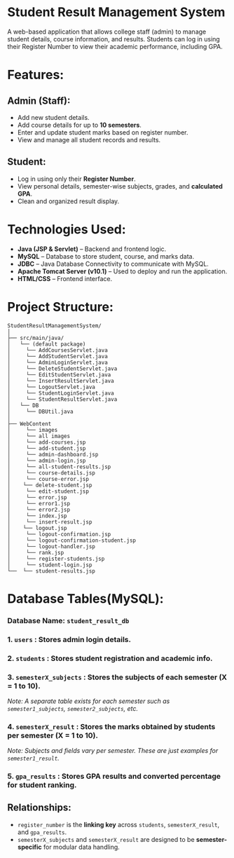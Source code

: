 # Student Result Management System

A web-based application that allows college staff (admin) to manage student details, course information, and results. Students can log in using their Register Number to view their academic performance, including GPA.

# Features:

## Admin (Staff):
- Add new student details.
- Add course details for up to **10 semesters**.
- Enter and update student marks based on register number.
- View and manage all student records and results.

## Student:
- Log in using only their **Register Number**.
- View personal details, semester-wise subjects, grades, and **calculated GPA**.
- Clean and organized result display.

# Technologies Used:
- **Java (JSP & Servlet)** – Backend and frontend logic.
- **MySQL** – Database to store student, course, and marks data.
- **JDBC** – Java Database Connectivity to communicate with MySQL.
- **Apache Tomcat Server (v10.1)** – Used to deploy and run the application.
- **HTML/CSS** – Frontend interface.

# Project Structure:
```
StudentResultManagementSystem/
│
├── src/main/java/
│   └── (default package)
│ 	  └── AddCoursesServlet.java
│ 	  └── AddStudentServlet.java
│ 	  └── AdminLoginServlet.java
│ 	  └── DeleteStudentServlet.java
│ 	  └── EditStudentServlet.java
│ 	  └── InsertResultServlet.java
│ 	  └── LogoutServlet.java
│ 	  └── StudentLoginServlet.java
│ 	  └── StudentResultServlet.java
│   └── DB
│ 	  └── DBUtil.java
│
├── WebContent
│	  └── images
│ 	  └── all images
│	  └── add-courses.jsp
│	  └── add-student.jsp
│	  └── admin-dashboard.jsp
│	  └── admin-login.jsp
│	  └── all-student-results.jsp
│	  └── course-details.jsp
│	  └── course-error.jsp
│  	 └── delete-student.jsp
│	  └── edit-student.jsp
│	  └── error.jsp
│	  └── error1.jsp
│	  └── error2.jsp
│	  └── index.jsp
│	  └── insert-result.jsp
│  	 └── logout.jsp
│	  └── logout-confirmation.jsp
│	  └── logout-confirmation-student.jsp
│	  └── logout-handler.jsp
│	  └── rank.jsp
│	  └── register-students.jsp
│	  └── student-login.jsp
└──	 └── student-results.jsp

```

# Database Tables(MySQL):

### Database Name: `student_result_db`

### 1. `users` : Stores admin login details.

### 2. `students` : Stores student registration and academic info.

### 3. `semesterX_subjects` : Stores the subjects of each semester (X = 1 to 10).

_Note: A separate table exists for each semester such as `semester1_subjects`, `semester2_subjects`, etc._

### 4. `semesterX_result` : Stores the marks obtained by students per semester (X = 1 to 10).

_Note: Subjects and fields vary per semester. These are just examples for `semester1_result`._

### 5. `gpa_results` : Stores GPA results and converted percentage for student ranking.

## Relationships:
- `register_number` is the **linking key** across `students`, `semesterX_result`, and `gpa_results`.
- `semesterX_subjects` and `semesterX_result` are designed to be **semester-specific** for modular data handling.



